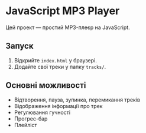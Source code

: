# JavaScript MP3 Player

Цей проект — простий MP3-плеєр на JavaScript.

## Запуск

1. Відкрийте `index.html` у браузері.
2. Додайте свої треки у папку `tracks/`.

## Основні можливості
- Відтворення, пауза, зупинка, перемикання треків
- Відображення інформації про трек
- Регулювання гучності
- Прогрес-бар
- Плейліст

